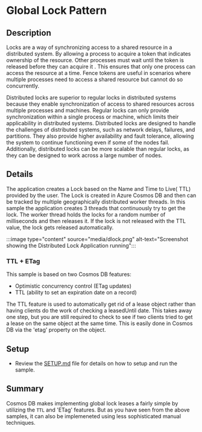 # Global Lock Pattern

## Description

Locks are a way of synchronizing access to a shared resource in a distributed system. By allowing a process to acquire a token that indicates ownership of the resource. Other processes must wait until the token is released before they can acquire it . This ensures that only one process can access the resource at a time. Fence tokens are useful in scenarios where multiple processes need to access a shared resource but cannot do so concurrently.

Distributed locks are superior to regular locks in distributed systems because they enable synchronization of access to shared resources across multiple processes and machines. Regular locks can only provide synchronization within a single process or machine, which limits their applicability in distributed systems. Distributed locks are designed to handle the challenges of distributed systems, such as network delays, failures, and partitions. They also provide higher availability and fault tolerance, allowing the system to continue functioning even if some of the nodes fail. Additionally, distributed locks can be more scalable than regular locks, as they can be designed to work across a large number of nodes.

## Details

The application creates a Lock based on the Name and Time to Live( TTL) provided by  the user. The Lock is created in Azure Cosmos DB and  then can be tracked by multiple geographically distributed worker threads. In this sample  the application creates 3  threads  that continuously try to get  the lock.  The worker thread holds the locks for a random number of milliseconds and then releases it. If the lock is not released with the TTL value, the lock gets released automatically.

:::image type="content" source="media/dlock.png" alt-text="Screenshot showing the Distributed Lock  Application running":::

### TTL + ETag

This sample is based on two Cosmos DB features:

- Optimistic concurrency control (ETag updates)
- TTL (ability to set an expiration date on a record)

The TTL feature is used to automatically get rid of a lease object rather than having clients do the work of checking a leasedUntil date.  This takes away one step, but you are still required to check to see if two clients tried to get a lease on the same object at the same time.  This is easily done in Cosmos DB via the 'etag' property on the object.

## Setup

- Review the [SETUP.md](source/SETUP.md) file for details on how to setup and run the sample.

## Summary

Cosmos DB makes implementing global lock leases a fairly simple by utilizing the `TTL` and 'ETag' features.  But as you have seen from the above samples, it can also be implemeneted using less sophisticated manual techniques.
